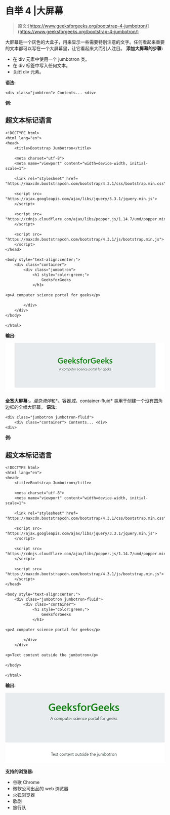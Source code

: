 # 自举 4 |大屏幕

> 原文:[https://www.geeksforgeeks.org/bootstrap-4-jumbotron/](https://www.geeksforgeeks.org/bootstrap-4-jumbotron/)

大屏幕是一个灰色的大盒子，用来显示一些需要特别注意的文字。任何看起来重要的文本都可以写在一个大屏幕里，让它看起来大而引人注目。
**添加大屏幕的步骤:**

*   在 div 元素中使用一个 jumbotron 类。
*   在 div 标签中写入任何文本。
*   关闭 div 元素。

**语法:**

```
<div class="jumbtron"> Contents... <div>
```

**例:**

## 超文本标记语言

```
<!DOCTYPE html>
<html lang="en">
<head>
    <title>Bootstrap Jumbotron</title>

    <meta charset="utf-8">
    <meta name="viewport" content="width=device-width, initial-scale=1">

    <link rel="stylesheet" href=
"https://maxcdn.bootstrapcdn.com/bootstrap/4.3.1/css/bootstrap.min.css">

    <script src=
"https://ajax.googleapis.com/ajax/libs/jquery/3.3.1/jquery.min.js">
    </script>

    <script src=
"https://cdnjs.cloudflare.com/ajax/libs/popper.js/1.14.7/umd/popper.min.js">
    </script>

    <script src=
"https://maxcdn.bootstrapcdn.com/bootstrap/4.3.1/js/bootstrap.min.js">
    </script>
</head>

<body style="text-align:center;">
    <div class="container">
        <div class="jumbotron">
            <h1 style="color:green;">
                GeeksforGeeks
            </h1>

<p>A computer science portal for geeks</p>

        </div>
    </div>
</body>

</html>                   
```

**输出:**

![](img/51e3967fedf5ea8110f1ebf86b88d66d.png)

**全宽大屏幕:***。混杂流体*和*。容器*或*。container-fluid* 类用于创建一个没有圆角边框的全幅大屏幕。
**语法:**

```
<div class="jumbotron jumbotron-fluid">
    <div class="container"> Contents... <div>
<div>
```

**例:**

## 超文本标记语言

```
<!DOCTYPE html>
<html lang="en">
<head>
    <title>Bootstrap Jumbotron</title>

    <meta charset="utf-8">
    <meta name="viewport" content="width=device-width, initial-scale=1">

    <link rel="stylesheet" href=
"https://maxcdn.bootstrapcdn.com/bootstrap/4.3.1/css/bootstrap.min.css">

    <script src=
"https://ajax.googleapis.com/ajax/libs/jquery/3.3.1/jquery.min.js">
    </script>

    <script src=
"https://cdnjs.cloudflare.com/ajax/libs/popper.js/1.14.7/umd/popper.min.js">
    </script>

    <script src=
"https://maxcdn.bootstrapcdn.com/bootstrap/4.3.1/js/bootstrap.min.js">
    </script>
</head>

<body style="text-align:center;">
    <div class="jumbotron jumbotron-fluid">
        <div class="container">
            <h1 style="color:green;">
                GeeksforGeeks
            </h1>

<p>A computer science portal for geeks</p>

        </div>
    </div>

<p>Text content outside the jumbotron</p>

</body>

</html>                   
```

**输出:**

![](img/55abe112435c4f83a34e39f88ef46482.png)

**支持的浏览器:**

*   谷歌 Chrome
*   微软公司出品的 web 浏览器
*   火狐浏览器
*   歌剧
*   旅行队